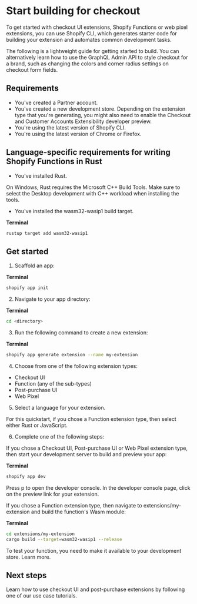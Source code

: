 # Start building for checkout

To get started with checkout UI extensions, Shopify Functions or web pixel extensions, you can use Shopify CLI, which generates starter code for building your extension and automates common development tasks.

The following is a lightweight guide for getting started to build. You can alternatively learn how to use the GraphQL Admin API to style checkout for a brand, such as changing the colors and corner radius settings on checkout form fields.

## Requirements

- You've created a Partner account.
- You've created a new development store. Depending on the extension type that you're generating, you might also need to enable the Checkout and Customer Accounts Extensibility developer preview.
- You're using the latest version of Shopify CLI.
- You're using the latest version of Chrome or Firefox.

## Language-specific requirements for writing Shopify Functions in Rust

- You've installed Rust.

On Windows, Rust requires the Microsoft C++ Build Tools. Make sure to select the Desktop development with C++ workload when installing the tools.

- You've installed the wasm32-wasip1 build target.

**Terminal**
```bash
rustup target add wasm32-wasip1
```

## Get started

1. Scaffold an app:

**Terminal**
```bash
shopify app init
```

2. Navigate to your app directory:

**Terminal**
```bash
cd <directory>
```

3. Run the following command to create a new extension:

**Terminal**
```bash
shopify app generate extension --name my-extension
```

4. Choose from one of the following extension types:

- Checkout UI
- Function (any of the sub-types)
- Post-purchase UI
- Web Pixel

5. Select a language for your extension.

For this quickstart, if you chose a Function extension type, then select either Rust or JavaScript.

6. Complete one of the following steps:

If you chose a Checkout UI, Post-purchase UI or Web Pixel extension type, then start your development server to build and preview your app:

**Terminal**
```bash
shopify app dev
```

Press p to open the developer console. In the developer console page, click on the preview link for your extension.

If you chose a Function extension type, then navigate to extensions/my-extension and build the function's Wasm module:

**Terminal**
```bash
cd extensions/my-extension
cargo build --target=wasm32-wasip1 --release
```

To test your function, you need to make it available to your development store. Learn more.

## Next steps

Learn how to use checkout UI and post-purchase extensions by following one of our use case tutorials.